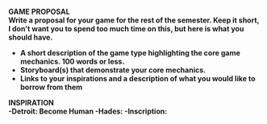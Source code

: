 <b>GAME PROPOSAL<b> </br>
Write a proposal for your game for the rest of the semester. Keep it short, I don't want you to spend too much time on this, but here is what you should have.

- A short description of the game type highlighting the core game mechanics. 100 words or less.
- Storyboard(s) that demonstrate your core mechanics.
- Links to your inspirations and a description of what you would like to borrow from them

<b>INSPIRATION </b> </br>
  -Detroit: Become Human
  -Hades: 
  -Inscription:
